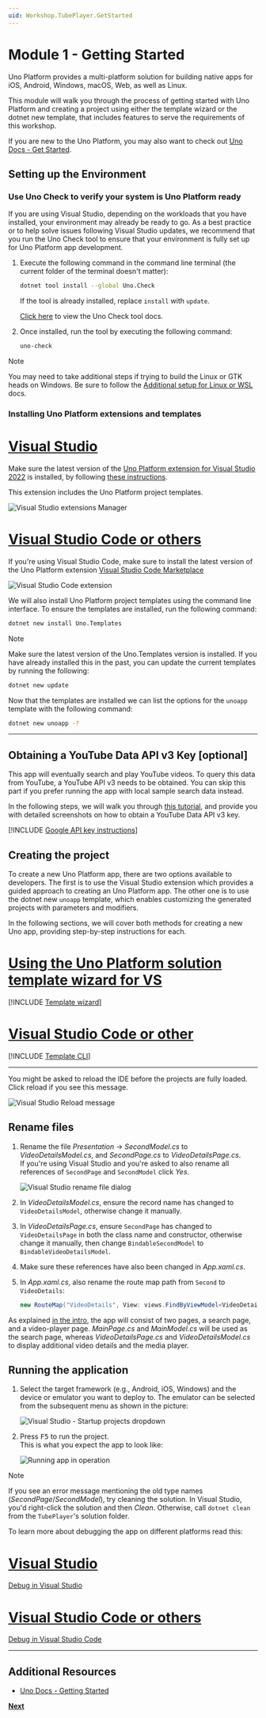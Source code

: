 ```yaml
---
uid: Workshop.TubePlayer.GetStarted
---
```


# Module 1 - Getting Started

Uno Platform provides a multi-platform solution for building native apps for iOS, Android, Windows, macOS, Web, as well as Linux.

This module will walk you through the process of getting started with Uno Platform and creating a project using either the template wizard or the dotnet new template, that includes features to serve the requirements of this workshop.

If you are new to the Uno Platform, you may also want to check out [Uno Docs - Get Started](xref:Uno.GetStarted).

## Setting up the Environment

### Use Uno Check to verify your system is Uno Platform ready

If you are using Visual Studio, depending on the workloads that you have installed, your environment may already be ready to go. As a best practice or to help solve issues following Visual Studio updates, we recommend that you run the Uno Check tool to ensure that your environment is fully set up for Uno Platform app development.

1. Execute the following command in the command line terminal (the current folder of the terminal doesn't matter):

    ```bash
    dotnet tool install --global Uno.Check
    ```

    If the tool is already installed, replace `install` with `update`.

    [Click here](xref:UnoCheck.UsingUnoCheck) to view the Uno Check tool docs.

1. Once installed, run the tool by executing the following command:

    ```bash
    uno-check
    ```

> [!NOTE]  
> You may need to take additional steps if trying to build the Linux or GTK heads on Windows.
> Be sure to follow the [Additional setup for Linux or WSL](xref:Uno.GetStarted.Linux) docs.

### Installing Uno Platform extensions and templates

# [Visual Studio](#tab/vs)

Make sure the latest version of the [Uno Platform extension for Visual Studio 2022](https://marketplace.visualstudio.com/items?itemName=unoplatform.uno-platform-addin-2022) is installed, by following [these instructions](xref:Uno.GetStarted.vs2022#install-the-solution-templates).

This extension includes the Uno Platform project templates.

![Visual Studio extensions Manager](vs-2022-extension.png)

# [Visual Studio Code or others](#tab/vscode)

If you're using Visual Studio Code, make sure to install the latest version of the Uno Platform extension [Visual Studio Code Marketplace](https://marketplace.visualstudio.com/items?itemName=unoplatform.vscode)

![Visual Studio Code extension](vs-code-extension.png)

We will also install Uno Platform project templates using the command line interface. To ensure the templates are installed, run the following command:

```bash
dotnet new install Uno.Templates
```

> [!NOTE]  
> Make sure the latest version of the Uno.Templates version is installed.
> If you have already installed this in the past, you can update the current templates by running the following:
>
> ```bash
> dotnet new update
> ```

Now that the templates are installed we can list the options for the `unoapp` template with the following command:

```bash
dotnet new unoapp -?
```

---

## Obtaining a YouTube Data API v3 Key [optional]

This app will eventually search and play YouTube videos. To query this data from YouTube, a YouTube API v3 needs to be obtained. You can skip this part if you prefer running the app with local sample search data instead.

In the following steps, we will walk you through [this tutorial](https://developers.google.com/youtube/v3/getting-started), and provide you with detailed screenshots on how to obtain a YouTube Data API v3 key.

[!INCLUDE [Google API key instructions](google-api-key.md)]

## Creating the project

To create a new Uno Platform app, there are two options available to developers. The first is to use the Visual Studio extension which provides a guided approach to creating an Uno Platform app.
The other one is to use the dotnet new `unoapp` template, which enables customizing the generated projects with parameters and modifiers.

In the following sections, we will cover both methods for creating a new Uno app, providing step-by-step instructions for each.

# [Using the Uno Platform solution template wizard for VS](#tab/vs)

[!INCLUDE [Template wizard](templates-wizard.md)]

# [Visual Studio Code or other](#tab/vscode)

[!INCLUDE [Template CLI](templates-cli.md)]

---

You might be asked to reload the IDE before the projects are fully loaded. Click reload if you see this message.

![Visual Studio Reload message](vs-reload-message.jpg)  

## Rename files

1. Rename the file *Presentation* → *SecondModel.cs* to *VideoDetailsModel.cs*, and *SecondPage.cs* to *VideoDetailsPage.cs*.  
    If you're using Visual Studio and you're asked to also rename all references of `SecondPage` and `SecondModel` click *Yes*.

    ![Visual Studio rename file dialog](rename-file-dialog.jpg)

1. In *VideoDetailsModel.cs*, ensure the record name has changed to `VideoDetailsModel`, otherwise change it manually.

1. In *VideoDetailsPage.cs*, ensure `SecondPage` has changed to `VideoDetailsPage` in both the class name and constructor, otherwise change it manually, then change `BindableSecondModel` to `BindableVideoDetailsModel`.

1. Make sure these references have also been changed in *App.xaml.cs*.

1. In *App.xaml.cs*, also rename the route map path from `Second` to `VideoDetails`:

    ```c#
    new RouteMap("VideoDetails", View: views.FindByViewModel<VideoDetailsModel>()),
    ```

As explained [in the intro](xref:Workshop.TubePlayer.Overview#tube-player-workshop), the app will consist of two pages, a search page, and a video-player page. *MainPage.cs* and *MainModel.cs* will be used as the search page, whereas *VideoDetailsPage.cs* and *VideoDetailsModel.cs* to display additional video details and the media player.

## Running the application

1. Select the target framework (e.g., Android, iOS, Windows) and the device or emulator you want to deploy to. The emulator can be selected from the subsequent menu as shown in the picture:

    ![Visual Studio - Startup projects dropdown](set-startup-project.jpg)

1. Press <kbd>F5</kbd> to run the project.  
  This is what you expect the app to look like:

    ![Running app in operation](ui-output.gif)

> [!NOTE]  
> If you see an error message mentioning the old type names (*SecondPage*/*SecondModel*), try cleaning the solution. In Visual Studio, you'd right-click the solution and then *Clean*. Otherwise, call `dotnet clean` from the `TubePlayer`'s solution folder.

To learn more about debugging the app on different platforms read this:

# [Visual Studio](#tab/vs)

[Debug in Visual Studio](xref:Uno.GetStarted.vs2022#create-an-application)

# [Visual Studio Code or others](#tab/vscode)

[Debug in Visual Studio Code](xref:Uno.GetStarted.vscode#run-and-debug-application)

---

## Additional Resources

- [Uno Docs - Getting Started](xref:Uno.GetStarted)

**[Next](xref:Workshop.TubePlayer.BasicLayout "Creating basic UI layout with C# Markup")**

